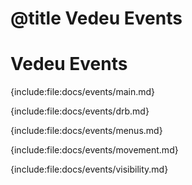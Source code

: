 # @title Vedeu Events

# Vedeu Events

{include:file:docs/events/main.md}

{include:file:docs/events/drb.md}

{include:file:docs/events/menus.md}

{include:file:docs/events/movement.md}

{include:file:docs/events/visibility.md}
